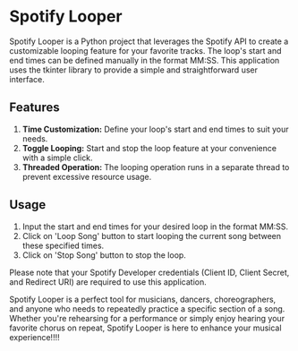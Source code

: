 # Spotify Looper

Spotify Looper is a Python project that leverages the Spotify API to create a customizable looping feature for your favorite tracks. The loop's start and end times can be defined manually in the format MM:SS. This application uses the tkinter library to provide a simple and straightforward user interface.

## Features

1. **Time Customization:** Define your loop's start and end times to suit your needs.
2. **Toggle Looping:** Start and stop the loop feature at your convenience with a simple click.
3. **Threaded Operation:** The looping operation runs in a separate thread to prevent excessive resource usage.

## Usage

1. Input the start and end times for your desired loop in the format MM:SS.
2. Click on 'Loop Song' button to start looping the current song between these specified times.
3. Click on 'Stop Song' button to stop the loop.

Please note that your Spotify Developer credentials (Client ID, Client Secret, and Redirect URI) are required to use this application.

Spotify Looper is a perfect tool for musicians, dancers, choreographers, and anyone who needs to repeatedly practice a specific section of a song. Whether you're rehearsing for a performance or simply enjoy hearing your favorite chorus on repeat, Spotify Looper is here to enhance your musical experience!!!!
